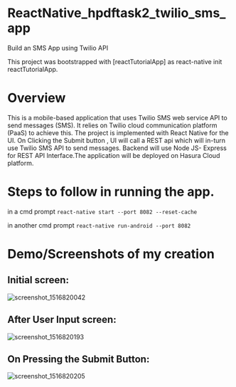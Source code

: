 # ReactNative_hpdftask2_twilio_sms_app
Build an SMS App using Twilio API

This project was bootstrapped with [reactTutorialApp] as react-native init reactTutorialApp.

# Overview

This is a mobile-based application that uses Twilio SMS web service API to send messages (SMS). It relies on Twilio cloud communication platform (PaaS) to achieve this. 
The project is implemented with React Native for the UI. On Clicking the Submit button , UI will call a REST api which will in-turn use Twilio SMS API to send messages. Backend will use Node JS- Express for REST API Interface.The application will be deployed on Hasura Cloud platform.


# Steps to follow in running the app.

in a cmd prompt 
   `react-native start --port 8082 --reset-cache`

in another cmd prompt 
    `react-native run-android --port 8082`



# Demo/Screenshots of my creation

## Initial screen:


![screenshot_1516820042](https://user-images.githubusercontent.com/29759244/35352306-91f9a692-0169-11e8-9594-b1aba0818904.png)



## After User Input screen:


![screenshot_1516820193](https://user-images.githubusercontent.com/29759244/35352334-a0724ab2-0169-11e8-9c85-97313d73c784.png)



## On Pressing the Submit Button:


![screenshot_1516820205](https://user-images.githubusercontent.com/29759244/35352372-ba329542-0169-11e8-866e-ff24ae038086.png)
